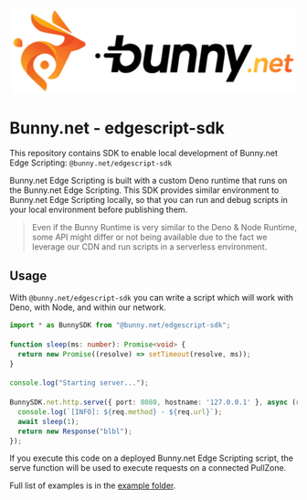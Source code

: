 <div align="center">
  <a href="https://bunny.net">
    <img src="https://github.com/BunnyWay/edge-script-sdk/blob/main/asset/bunny.png?raw=true" width="500" height="auto" alt="Bunny"/>
  </a>
</div>

# Bunny.net - edgescript-sdk

This repository contains SDK to enable local development of Bunny.net Edge Scripting: `@bunny.net/edgescript-sdk`

Bunny.net Edge Scripting is built with a custom Deno runtime that runs on the Bunny.net Edge Scripting. 
This SDK provides similar environment to Bunny.net Edge Scripting locally, 
so that you can run and debug scripts in your local environment before publishing them.

> Even if the Bunny Runtime is very similar to the Deno & Node Runtime, some API
> might differ or not being available due to the fact we leverage our CDN
> and run scripts in a serverless environment.
>

## Usage

With `@bunny.net/edgescript-sdk` you can write a script which will work with
Deno, with Node, and within our network.

```typescript
import * as BunnySDK from "@bunny.net/edgescript-sdk";

function sleep(ms: number): Promise<void> {
  return new Promise((resolve) => setTimeout(resolve, ms));
}

console.log("Starting server...");

BunnySDK.net.http.serve({ port: 8080, hostname: '127.0.0.1' }, async (req) => {
  console.log(`[INFO]: ${req.method} - ${req.url}`);
  await sleep(1);
  return new Response("blbl");
});
```

If you execute this code on a deployed Bunny.net Edge Scripting script, the serve function will
be used to execute requests on a connected PullZone.

Full list of examples is in the [example folder](./example/).
